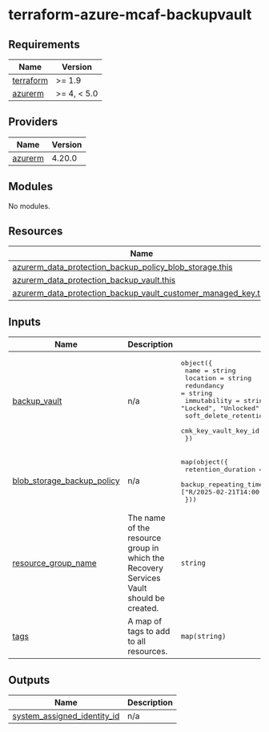 # terraform-azure-mcaf-backupvault
<!-- BEGIN_TF_DOCS -->
## Requirements

| Name | Version |
|------|---------|
| <a name="requirement_terraform"></a> [terraform](#requirement\_terraform) | >= 1.9 |
| <a name="requirement_azurerm"></a> [azurerm](#requirement\_azurerm) | >= 4, < 5.0 |

## Providers

| Name | Version |
|------|---------|
| <a name="provider_azurerm"></a> [azurerm](#provider\_azurerm) | 4.20.0 |

## Modules

No modules.

## Resources

| Name | Type |
|------|------|
| [azurerm_data_protection_backup_policy_blob_storage.this](https://registry.terraform.io/providers/hashicorp/azurerm/latest/docs/resources/data_protection_backup_policy_blob_storage) | resource |
| [azurerm_data_protection_backup_vault.this](https://registry.terraform.io/providers/hashicorp/azurerm/latest/docs/resources/data_protection_backup_vault) | resource |
| [azurerm_data_protection_backup_vault_customer_managed_key.this](https://registry.terraform.io/providers/hashicorp/azurerm/latest/docs/resources/data_protection_backup_vault_customer_managed_key) | resource |

## Inputs

| Name | Description | Type | Default | Required |
|------|-------------|------|---------|:--------:|
| <a name="input_backup_vault"></a> [backup\_vault](#input\_backup\_vault) | n/a | <pre>object({<br>    name                       = string<br>    location                   = string<br>    redundancy                 = string<br>    immutability               = string // accepted values are "Disabled"", "Locked", "Unlocked" <br>    soft_delete_retention_days = number<br>    cmk_key_vault_key_id       = optional(string, null)<br>  })</pre> | n/a | yes |
| <a name="input_blob_storage_backup_policy"></a> [blob\_storage\_backup\_policy](#input\_blob\_storage\_backup\_policy) | n/a | <pre>map(object({<br>    retention_duration              = string<br>    backup_repeating_time_intervals = list(string) // example ["R/2025-02-21T14:00:00+00:00/P1D"]<br>  }))</pre> | n/a | yes |
| <a name="input_resource_group_name"></a> [resource\_group\_name](#input\_resource\_group\_name) | The name of the resource group in which the Recovery Services Vault should be created. | `string` | n/a | yes |
| <a name="input_tags"></a> [tags](#input\_tags) | A map of tags to add to all resources. | `map(string)` | `{}` | no |

## Outputs

| Name | Description |
|------|-------------|
| <a name="output_system_assigned_identity_id"></a> [system\_assigned\_identity\_id](#output\_system\_assigned\_identity\_id) | n/a |
<!-- END_TF_DOCS -->